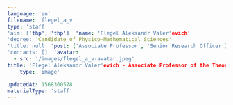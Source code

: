 ```yaml
---
language: 'en'
filename: 'flegel_a_v'
type: 'staff'
'aim: ['thp', 'thp']  'name: 'Flegel Aleksandr Valer'evich'
'degree: 'Candidate of Physico-Mathematical Sciences'
'title: null  'post: ['Associate Professor', 'Senior Research Officer']  'speciality: '(01.04.02) Theoretical physics'
'contacts: []  'avatar:
  - src: '/images/flegel_a_v-avatar.jpeg'
title: 'Flegel Aleksandr Valer'evich - Associate Professor of the Theoretical physics Department'
    type: 'image'

updatedAt: 1568360578
materialType: 'staff'
---
```


